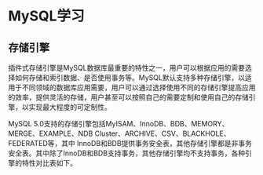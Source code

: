# MySQL学习

## 存储引擎

插件式存储引擎是MySQL数据库最重要的特性之一，用户可以根据应用的需要选择如何存储和索引数据、是否使用事务等。MySQL默认支持多种存储引擎，以适用于不同领域的数据库应用需要，用户可以通过选择使用不同的存储引擎提高应用的效率，提供灵活的存储，用户甚至可以按照自己的需要定制和使用自己的存储引擎，以实现最大程度的可定制性。

MySQL 5.0支持的存储引擎包括MyISAM、InnoDB、BDB、MEMORY、MERGE、EXAMPLE、NDB Cluster、ARCHIVE、CSV、BLACKHOLE、FEDERATED等，其中 InnoDB和BDB提供事务安全表，其他存储引擎都是非事务安全表。其中除了InnoDB和BDB支持事务，其他存储引擎均不支持事务，各种引擎的特性对比表如下。

